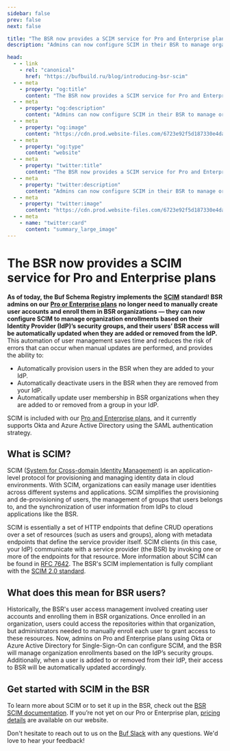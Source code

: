 ```yaml
---
sidebar: false
prev: false
next: false

title: "The BSR now provides a SCIM service for Pro and Enterprise plans"
description: "Admins can now configure SCIM in their BSR to manage organization enrollments based on IdP security groups."

head:
  - - link
    - rel: "canonical"
      href: "https://bufbuild.ru/blog/introducing-bsr-scim"
  - - meta
    - property: "og:title"
      content: "The BSR now provides a SCIM service for Pro and Enterprise plans"
  - - meta
    - property: "og:description"
      content: "Admins can now configure SCIM in their BSR to manage organization enrollments based on IdP security groups."
  - - meta
    - property: "og:image"
      content: "https://cdn.prod.website-files.com/6723e92f5d187330e4da8144/6750ccd4aed8c384d4eee094_SCIM%20service.png"
  - - meta
    - property: "og:type"
      content: "website"
  - - meta
    - property: "twitter:title"
      content: "The BSR now provides a SCIM service for Pro and Enterprise plans"
  - - meta
    - property: "twitter:description"
      content: "Admins can now configure SCIM in their BSR to manage organization enrollments based on IdP security groups."
  - - meta
    - property: "twitter:image"
      content: "https://cdn.prod.website-files.com/6723e92f5d187330e4da8144/6750ccd4aed8c384d4eee094_SCIM%20service.png"
  - - meta
    - name: "twitter:card"
      content: "summary_large_image"
---
```


# The BSR now provides a SCIM service for Pro and Enterprise plans

**As of today, the Buf Schema Registry implements the** [**SCIM**](http://www.simplecloud.info/) **standard! BSR admins on our** [**Pro or Enterprise plans**](https://buf.build/pricing/) **no longer need to manually create user accounts and enroll them in BSR organizations — they can now configure SCIM to manage organization enrollments based on their Identity Provider (IdP)’s security groups, and their users’ BSR access will be automatically updated when they are added or removed from the IdP.** This automation of user management saves time and reduces the risk of errors that can occur when manual updates are performed, and provides the ability to:

- Automatically provision users in the BSR when they are added to your IdP.
- Automatically deactivate users in the BSR when they are removed from your IdP.
- Automatically update user membership in BSR organizations when they are added to or removed from a group in your IdP.

SCIM is included with our [Pro and Enterprise plans](https://buf.build/pricing/), and it currently supports Okta and Azure Active Directory using the SAML authentication strategy.

## What is SCIM?

SCIM ([System for Cross-domain Identity Management](http://www.simplecloud.info/)) is an application-level protocol for provisioning and managing identity data in cloud environments. With SCIM, organizations can easily manage user identities across different systems and applications. SCIM simplifies the provisioning and de-provisioning of users, the management of groups that users belongs to, and the synchronization of user information from IdPs to cloud applications like the BSR.

SCIM is essentially a set of HTTP endpoints that define CRUD operations over a set of resources (such as users and groups), along with metadata endpoints that define the service provider itself. SCIM clients (in this case, your IdP) communicate with a service provider (the BSR) by invoking one or more of the endpoints for that resource. More information about SCIM can be found in [RFC 7642](https://www.rfc-editor.org/rfc/rfc7642). The BSR's SCIM implementation is fully compliant with the [SCIM 2.0 standard](https://www.simplecloud.info/#Specification).

## What does this mean for BSR users?

Historically, the BSR's user access management involved creating user accounts and enrolling them in BSR organizations. Once enrolled in an organization, users could access the repositories within that organization, but administrators needed to manually enroll each user to grant access to these resources. Now, admins on Pro and Enterprise plans using Okta or Azure Active Directory for Single-Sign-On can configure SCIM, and the BSR will manage organization enrollments based on the IdP’s security groups. Additionally, when a user is added to or removed from their IdP, their access to BSR will be automatically updated accordingly.

## Get started with SCIM in the BSR

To learn more about SCIM or to set it up in the BSR, check out the [BSR SCIM documentation](/docs/bsr/admin/instance/scim/index.md). If you’re not yet on our Pro or Enterprise plan, [pricing details](https://buf.build/pricing/) are available on our website.

Don't hesitate to reach out to us on the [Buf Slack](https://buf.build/b/slack/) with any questions. We'd love to hear your feedback!
